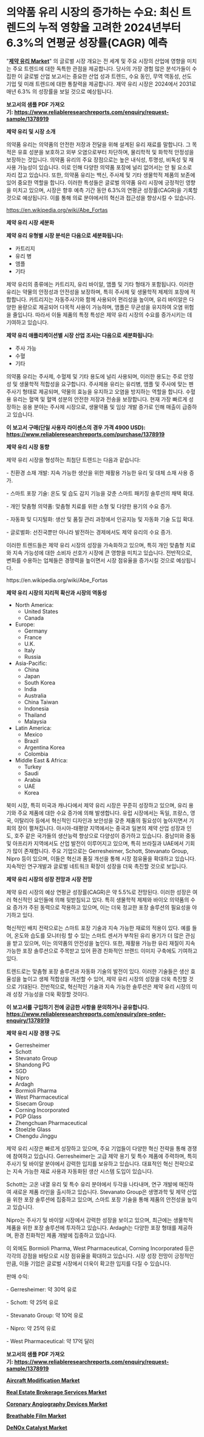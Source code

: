 <p><h1>의약품 유리 시장의 증가하는 수요: 최신 트렌드의 누적 영향을 고려한 2024년부터 6.3%의 연평균 성장률(CAGR) 예측</h1></p><p>"<strong><a href="https://www.reliableresearchreports.com/pharmaceutical-glass-r1378919?utm_campaign=106&utm_medium=7&utm_source=Github&utm_content=ia&utm_term=24112024&utm_id=pharmaceutical-glass">제약 유리 Market</a></strong>" 의 글로벌 시장 개요는 전 세계 및 주요 시장의 산업에 영향을 미치는 주요 트렌드에 대한 독특한 관점을 제공합니다. 당사의 가장 경험 많은 분석가들이 수집한 이 글로벌 산업 보고서는 중요한 산업 성과 트렌드, 수요 동인, 무역 역동성, 선도 기업 및 미래 트렌드에 대한 통찰력을 제공합니다. 제약 유리 시장은 2024에서 2031로 매년 6.3% 의 성장률을 보일 것으로 예상됩니다.&nbsp;</p>
<p><strong>보고서의 샘플 PDF 가져오기:&nbsp;<a href="https://www.reliableresearchreports.com/enquiry/request-sample/1378919?utm_campaign=106&utm_medium=7&utm_source=Github&utm_content=ia&utm_term=24112024&utm_id=pharmaceutical-glass">https://www.reliableresearchreports.com/enquiry/request-sample/1378919</a></strong></p>
<p><strong>제약 유리 및 시장 소개</strong></p>
<p><p>의약품 유리는 의약품의 안전한 저장과 전달을 위해 설계된 유리 재료를 말합니다. 그 목적은 유효 성분을 보호하고 외부 오염으로부터 차단하며, 물리학적 및 화학적 안정성을 보장하는 것입니다. 의약품 유리의 주요 장점으로는 높은 내식성, 투명성, 비독성 및 재사용 가능성이 있습니다. 이로 인해 다양한 의약품 포장에 널리 없어서는 안 될 요소로 자리 잡고 있습니다. 또한, 의약품 유리는 백신, 주사제 및 기타 생물학적 제품의 보존에 있어 중요한 역할을 합니다. 이러한 특성들은 글로벌 의약품 유리 시장에 긍정적인 영향을 미치고 있으며, 시장은 향후 예측 기간 동안 6.3%의 연평균 성장률(CAGR)을 기록할 것으로 예상됩니다. 이를 통해 의료 분야에서의 혁신과 접근성을 향상시킬 수 있습니다.</p></p>
<p><a href="https://en.wikipedia.org/wiki/Abe_Fortas?utm_campaign=106&utm_medium=7&utm_source=Github&utm_content=ia&utm_term=24112024&utm_id=pharmaceutical-glass">https://en.wikipedia.org/wiki/Abe_Fortas</a></p>
<p><strong>제약 유리 시장 세분화</strong></p>
<p><strong>제약 유리 유형별 시장 분석은 다음으로 세분화됩니다:</strong></p>
<p><ul><li>카트리지</li><li>유리 병</li><li>앰플</li><li>기타</li></ul></p>
<p><p>제약 유리의 종류에는 카트리지, 유리 바이알, 앰플 및 기타 형태가 포함됩니다. 이러한 유리는 약물의 안정성과 안전성을 보장하며, 특히 주사제 및 생물학적 제제의 포장에 적합합니다. 카트리지는 자동주사기와 함께 사용되어 편리성을 높이며, 유리 바이알은 다양한 용량으로 제공되어 다목적 사용이 가능하며, 앰플은 무균성을 유지하여 오염 위험을 줄입니다. 따라서 이들 제품의 특정 특성은 제약 유리 시장의 수요를 증가시키는 데 기여하고 있습니다.</p></p>
<p><strong>제약 유리 애플리케이션별 시장 산업 조사는 다음으로 세분화됩니다:</strong></p>
<p><ul><li>주사 가능</li><li>수혈</li><li>기타</li></ul></p>
<p><p>의약품 유리는 주사제, 수혈제 및 기타 용도에 널리 사용되며, 이러한 용도는 주로 안정성 및 생물학적 적합성을 요구합니다. 주사제용 유리는 유리병, 앰플 및 주사에 맞는 펜주사기 형태로 제공되며, 약물의 효능을 유지하고 오염을 방지하는 역할을 합니다. 수혈용 유리는 혈액 및 혈액 성분의 안전한 저장과 전송을 보장합니다. 현재 가장 빠르게 성장하는 응용 분야는 주사제 시장으로, 생물약품 및 임상 개발 증가로 인해 매출이 급증하고 있습니다.</p></p>
<p><strong>이 보고서 구매(단일 사용자 라이센스의 경우 가격 4900 USD): <a href="https://www.reliableresearchreports.com/purchase/1378919?utm_campaign=106&utm_medium=7&utm_source=Github&utm_content=ia&utm_term=24112024&utm_id=pharmaceutical-glass">https://www.reliableresearchreports.com/purchase/1378919</a></strong></p>
<p><strong>제약 유리 시장 동향</strong></p>
<p><p>제약 유리 시장을 형성하는 최첨단 트렌드는 다음과 같습니다:</p><p>- 친환경 소재 개발: 지속 가능한 생산을 위한 재활용 가능한 유리 및 대체 소재 사용 증가.</p><p>- 스마트 포장 기술: 온도 및 습도 감지 기능을 갖춘 스마트 패키징 솔루션의 채택 확대.</p><p>- 개인 맞춤형 의약품: 맞춤형 치료를 위한 소형 및 다양한 용기의 수요 증가.</p><p>- 자동화 및 디지털화: 생산 및 품질 관리 과정에서 인공지능 및 자동화 기술 도입 확대.</p><p>- 글로벌화: 선진국뿐만 아니라 발전하는 경제에서도 제약 유리의 수요 증가.</p><p>이러한 트렌드들은 제약 유리 시장의 성장을 가속화하고 있으며, 특히 개인 맞춤형 치료와 지속 가능성에 대한 소비자 선호가 시장에 큰 영향을 미치고 있습니다. 전반적으로, 변화를 수용하는 업체들은 경쟁력을 높이면서 시장 점유율을 증가시킬 것으로 예상됩니다.</p></p>
<p>https://en.wikipedia.org/wiki/Abe_Fortas</p>
<p><strong>제약 유리 시장의 지리적 확산과 시장의 역동성</strong></p>
<p><ul>
    <li>
        North America:
        <ul>
            <li>United States</li>
            <li>Canada</li>
        </ul>
    </li>
    <li>
        Europe:
        <ul>
            <li>Germany</li>
            <li>France</li>
            <li>U.K.</li>
            <li>Italy</li>
            <li>Russia</li>
        </ul>
    </li>
    <li>
        Asia-Pacific:
        <ul>
            <li>China</li>
            <li>Japan</li>
            <li>South Korea</li>
            <li>India</li>
            <li>Australia</li>
            <li>China Taiwan</li>
            <li>Indonesia</li>
            <li>Thailand</li>
            <li>Malaysia</li>
        </ul>
    </li>
    <li>
        Latin America:
        <ul>
            <li>Mexico</li>
            <li>Brazil</li>
            <li>Argentina Korea</li>
            <li>Colombia</li>
        </ul>
    </li>
    <li>
        Middle East & Africa:
        <ul>
            <li>Turkey</li>
            <li>Saudi</li>
            <li>Arabia</li>
            <li>UAE</li>
            <li>Korea</li>
        </ul>
    </li>
    </ul></p>
<p><p>북미 시장, 특히 미국과 캐나다에서 제약 유리 시장은 꾸준히 성장하고 있으며, 유리 용기와 주요 제품에 대한 수요 증가에 의해 발생합니다. 유럽 시장에서는 독일, 프랑스, 영국, 이탈리아 등에서 혁신적인 디자인과 보안성을 갖춘 제품의 필요성이 높아지면서 기회의 장이 펼쳐집니다. 아시아-태평양 지역에서는 중국과 일본의 제약 산업 성장과 인도, 호주 같은 국가들의 생산능력 향상으로 다양성이 증가하고 있습니다. 중남미와 중동 및 아프리카 지역에서도 산업 발전이 이루어지고 있으며, 특히 브라질과 UAE에서 기회가 많이 존재합니다. 주요 기업으로는 Gerresheimer, Schott, Stevanato Group, Nipro 등이 있으며, 이들은 혁신과 품질 개선을 통해 시장 점유율을 확대하고 있습니다. 지속적인 연구개발과 글로벌 네트워크 확장이 성장을 더욱 촉진할 것으로 보입니다.</p></p>
<p><strong>제약 유리 시장의 성장 전망과 시장 전망</strong></p>
<p><p>제약 유리 시장의 예상 연평균 성장률(CAGR)은 약 5.5%로 전망된다. 이러한 성장은 여러 혁신적인 요인들에 의해 뒷받침되고 있다. 특히 생물학적 제제와 바이오 의약품의 수요 증가가 주된 동력으로 작용하고 있으며, 이는 더욱 정교한 포장 솔루션의 필요성을 야기하고 있다. </p><p>혁신적인 배치 전략으로는 스마트 포장 기술과 지속 가능한 재료의 적용이 있다. 예를 들어, 온도와 습도를 모니터링 할 수 있는 스마트 센서가 부착된 유리 용기가 더 많은 관심을 받고 있으며, 이는 의약품의 안전성을 높인다. 또한, 재활용 가능한 유리 재질이 지속 가능한 포장 솔루션으로 주목받고 있어 환경 친화적인 브랜드 이미지 구축에도 기여하고 있다. </p><p>트렌드로는 맞춤형 포장 솔루션과 자동화 기술의 발전이 있다. 이러한 기술들은 생산 효율성을 높이고 생체 적합성을 개선할 수 있어, 제약 유리 시장의 성장을 더욱 촉진할 것으로 기대된다. 전반적으로, 혁신적인 기술과 지속 가능한 솔루션은 제약 유리 시장의 미래 성장 가능성을 더욱 확장할 것이다.</p></p>
<p><strong>이 보고서를 구입하기 전에 궁금한 사항을 문의하거나 공유합니다. <a href="https://www.reliableresearchreports.com/enquiry/pre-order-enquiry/1378919?utm_campaign=106&utm_medium=7&utm_source=Github&utm_content=ia&utm_term=24112024&utm_id=pharmaceutical-glass">https://www.reliableresearchreports.com/enquiry/pre-order-enquiry/1378919</a></strong></p>
<p><strong>제약 유리 시장 경쟁 구도</strong></p>
<p><ul><li>Gerresheimer</li><li>Schott</li><li>Stevanato Group</li><li>Shandong PG</li><li>SGD</li><li>Nipro</li><li>Ardagh</li><li>Bormioli Pharma</li><li>West Pharmaceutical</li><li>Sisecam Group</li><li>Corning Incorporated</li><li>PGP Glass</li><li>Zhengchuan Pharmaceutical</li><li>Stoelzle Glass</li><li>Chengdu Jinggu</li></ul></p>
<p><p>제약 유리 시장은 빠르게 성장하고 있으며, 주요 기업들이 다양한 혁신 전략을 통해 경쟁에 참여하고 있습니다. Gerresheimer는 고급 제약 용기 및 특수 제품에 주력하며, 특히 주사기 및 바이알 분야에서 강력한 입지를 보유하고 있습니다. 대표적인 혁신 전략으로는 지속 가능한 재료 사용과 자동화된 생산 시스템 도입이 있습니다.</p><p>Schott는 고온 내열 유리 및 특수 유리 분야에서 두각을 나타내며, 연구 개발에 매진하여 새로운 제품 라인을 출시하고 있습니다. Stevanato Group은 생명과학 및 제약 산업을 위한 포장 솔루션에 집중하고 있으며, 스마트 포장 기술을 통해 제품의 안전성을 높이고 있습니다.</p><p>Nipro는 주사기 및 바이알 시장에서 강력한 성장을 보이고 있으며, 최근에는 생물학적 제품을 위한 포장 솔루션에 투자하고 있습니다. Ardagh는 다양한 포장 형태를 제공하며, 환경 친화적인 제품 개발에 집중하고 있습니다.</p><p>이 외에도 Bormioli Pharma, West Pharmaceutical, Corning Incorporated 등은 각각의 강점을 바탕으로 시장 점유율을 확대하고 있습니다. 시장 성장 전망이 긍정적인 만큼, 이들 기업은 글로벌 시장에서 더욱이 확고한 입지를 다질 수 있습니다.</p><p>판매 수익:</p><p>- Gerresheimer: 약 30억 유로</p><p>- Schott: 약 25억 유로</p><p>- Stevanato Group: 약 10억 유로</p><p>- Nipro: 약 25억 유로</p><p>- West Pharmaceutical: 약 17억 달러</p></p>
<p><strong>보고서의 샘플 PDF 가져오기:&nbsp;<a href="https://www.reliableresearchreports.com/enquiry/request-sample/1378919?utm_campaign=106&utm_medium=7&utm_source=Github&utm_content=ia&utm_term=24112024&utm_id=pharmaceutical-glass">https://www.reliableresearchreports.com/enquiry/request-sample/1378919</a></strong></p>
<p><strong><p><a href="https://issuu.com/reportprime-2/docs/aircraft-modification-market-size-2_1ae3518e15b9e6?utm_campaign=106&utm_medium=7&utm_source=Github&utm_content=ia&utm_term=24112024&utm_id=pharmaceutical-glass">Aircraft Modification Market</a></p><p><a href="https://issuu.com/reportprime-2/docs/real-estate-brokerage-services-mark_3167cce51ea18a?utm_campaign=106&utm_medium=7&utm_source=Github&utm_content=ia&utm_term=24112024&utm_id=pharmaceutical-glass">Real Estate Brokerage Services Market</a></p><p><a href="https://www.linkedin.com/pulse/comprehensive-analysis-coronary-angiography-devices-market-fmiue?utm_campaign=106&utm_medium=7&utm_source=Github&utm_content=ia&utm_term=24112024&utm_id=pharmaceutical-glass">Coronary Angiography Devices Market</a></p><p><a href="https://github.com/nathandecarvalho/Market-Research-Report-List-5/blob/main/breathable-film-market.md?utm_campaign=106&utm_medium=7&utm_source=Github&utm_content=ia&utm_term=24112024&utm_id=pharmaceutical-glass">Breathable Film Market</a></p><p><a href="https://github.com/DixieGrimes/Market-Research-Report-List-1/blob/main/denox-catalyst-market.md?utm_campaign=106&utm_medium=7&utm_source=Github&utm_content=ia&utm_term=24112024&utm_id=pharmaceutical-glass">DeNOx Catalyst Market</a></p></strong></p>
<p></p>